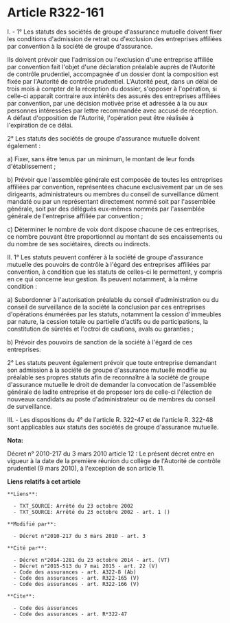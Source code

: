 # Article R322-161

I. - 1° Les statuts des sociétés de groupe d'assurance mutuelle doivent fixer les conditions d'admission de retrait ou
d'exclusion des entreprises affiliées par convention à la société de groupe d'assurance.

Ils doivent prévoir que l'admission ou l'exclusion d'une entreprise affiliée par convention fait l'objet d'une déclaration
préalable auprès de l'Autorité de contrôle prudentiel, accompagnée d'un dossier dont la composition est fixée par l'Autorité
de contrôle prudentiel. L'Autorité peut, dans un délai de trois mois à compter de la réception du dossier, s'opposer à
l'opération, si celle-ci apparaît contraire aux intérêts des assurés des entreprises affiliées par convention, par une
décision motivée prise et adressée à la ou aux personnes intéressées par lettre recommandée avec accusé de réception. A
défaut d'opposition de l'Autorité, l'opération peut être réalisée à l'expiration de ce délai.

2° Les statuts des sociétés de groupe d'assurance mutuelle doivent également :

a) Fixer, sans être tenus par un minimum, le montant de leur fonds d'établissement ;

b) Prévoir que l'assemblée générale est composée de toutes les entreprises affiliées par convention, représentées chacune
exclusivement par un de ses dirigeants, administrateurs ou membres du conseil de surveillance dûment mandaté ou par un
représentant directement nommé soit par l'assemblée générale, soit par des délégués eux-mêmes nommés par l'assemblée générale
de l'entreprise affiliée par convention ;

c) Déterminer le nombre de voix dont dispose chacune de ces entreprises, ce nombre pouvant être proportionnel au montant de
ses encaissements ou du nombre de ses sociétaires, directs ou indirects.

II. 1° Les statuts peuvent conférer à la société de groupe d'assurance mutuelle des pouvoirs de contrôle à l'égard des
entreprises affiliées par convention, à condition que les statuts de celles-ci le permettent, y compris en ce qui concerne
leur gestion. Ils peuvent notamment, à la même condition :

a) Subordonner à l'autorisation préalable du conseil d'administration ou du conseil de surveillance de la société la
conclusion par ces entreprises d'opérations énumérées par les statuts, notamment la cession d'immeubles par nature, la
cession totale ou partielle d'actifs ou de participations, la constitution de sûretés et l'octroi de cautions, avals ou
garanties ;

b) Prévoir des pouvoirs de sanction de la société à l'égard de ces entreprises.

2° Les statuts peuvent également prévoir que toute entreprise demandant son admission à la société de groupe d'assurance
mutuelle modifie au préalable ses propres statuts afin de reconnaître à la société de groupe d'assurance mutuelle le droit de
demander la convocation de l'assemblée générale de ladite entreprise et de proposer lors de celle-ci l'élection de nouveaux
candidats au poste d'administrateur ou de membres du conseil de surveillance.

III. - Les dispositions du 4° de l'article R. 322-47 et de l'article R. 322-48 sont applicables aux statuts des sociétés de
groupe d'assurance mutuelle.

**Nota:**

Décret n° 2010-217 du 3 mars 2010 article 12 : Le présent décret entre en vigueur à la date de la première réunion du collège
de l'Autorité de contrôle prudentiel (9 mars 2010), à l'exception de son article 11.

**Liens relatifs à cet article**

	**Liens**:

	  - TXT_SOURCE: Arrêté du 23 octobre 2002
	  - TXT_SOURCE: Arrêté du 23 octobre 2002 - art. 1 ()

	**Modifié par**:

	  - Décret n°2010-217 du 3 mars 2010 - art. 3

	**Cité par**:

	  - Décret n°2014-1281 du 23 octobre 2014 - art. (VT)
	  - Décret n°2015-513 du 7 mai 2015 - art. 22 (V)
	  - Code des assurances - art. A322-8 (Ab)
	  - Code des assurances - art. R322-165 (V)
	  - Code des assurances - art. R322-166 (V)

	**Cite**:

	  - Code des assurances
	  - Code des assurances - art. R*322-47
